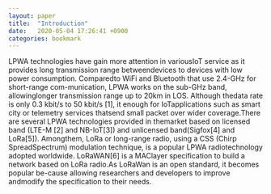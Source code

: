 ```yaml
---
layout: paper
title:  "Introduction"
date:   2020-05-04 17:26:41 +0900
categories: bookmark
---
```

LPWA technologies have gain more attention in variousIoT service as it provides long transmission range betweendevices to devices with low power consumption. Comparedto WiFi and Bluetooth that use 2.4-GHz for short-range com-munication,  LPWA  works  on  the  sub-GHz  band,  allowinglonger transmission range up to 20km in LOS. Although thedata rate is only 0.3 kbit/s to 50 kbit/s [1], it enough for IoTapplications  such  as  smart  city  or  telemetry  services  thatsend small packet over wider coverage.There  are  several  LPWA  technologies  provided  in  themarket  based  on  licensed  band  (LTE-M  [2]  and  NB-IoT[3])  and  unlicensed  band(Sigfox[4]  and  LoRa[5]).  Amongthem, LoRa or long-range radio, using a CSS (Chirp SpreadSpectrum) modulation technique, is a popular LPWA radiotechnology  adopted  worldwide.  LoRaWAN[6]  is  a  MAClayer specification to build a network based on LoRa radio.As  LoRaWan  is  an  open  standard,  it  becomes  popular  be-cause allowing researchers and developers to improve andmodify the specification to their needs.